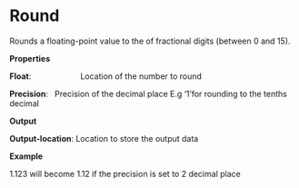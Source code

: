 # Round

Rounds a floating-point value to the of fractional digits (between 0 and 15).

 **Properties**
 

**Float**:                       Location of the number to round

**Precision**:               Precision of the decimal place E.g ‘1’for rounding to the tenths decimal

 **Output**
 

**Output-location**: Location to store the output data

**Example**

1.123 will become 1.12 if the precision is set to 2 decimal place